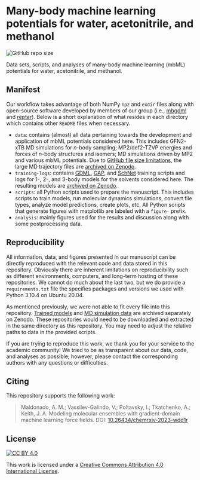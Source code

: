 # Many-body machine learning potentials for water, acetonitrile, and methanol

![GitHub repo size](https://img.shields.io/github/repo-size/keithgroup/mbgdml-h2o-meoh-mecn)

Data sets, scripts, and analyses of many-body machine learning (mbML) potentials for water, acetonitrile, and methanol.

## Manifest

Our workflow takes advantage of both NumPy `npz` and `exdir` files along with open-source software developed by members of our group (i.e., [mbgdml](https://github.com/keithgroup/mbGDML) and [reptar](https://github.com/aalexmmaldonado/reptar)).
Below is a short explanation of what resides in each directory which contains other `README` files when necessary.

- `data`: contains (almost) all data pertaining towards the development and application of mbML potentials considered here.
This includes GFN2-xTB MD simulations for $n$-body sampling; MP2/def2-TZVP energies and forces of $n$-body structures and isomers; MD simulations driven by MP2 and various mbML potentials.
Due to [GitHub file size limitations](https://docs.github.com/en/repositories/working-with-files/managing-large-files/about-large-files-on-github#file-size-limits), the large MD trajectory files are [archived on Zenodo](https://doi.org/10.5281/zenodo.7112198).
- `training-logs`: contains [GDML](https://github.com/keithgroup/mbGDML), [GAP](https://libatoms.github.io/GAP/), and [SchNet](https://schnetpack.readthedocs.io/en/stable/) training scripts and logs for 1-, 2-, and 3-body models for the solvents considered here.
The resulting models are [archived on Zenodo](https://doi.org/10.5281/zenodo.7112163).
- `scripts`: all Python scripts used to prepare the manuscript.
This includes scripts to train models, run molecular dynamics simulations, convert file types, analyze model predictions, create plots, etc.
All Python scripts that generate figures with matplotlib are labeled with a `figure-` prefix.
- `analysis`: mainly figures used for the results and discussion along with some postprocessing data.

## Reproducibility

All information, data, and figures presented in our manuscript can be directly reproduced with the relevant code and data stored in this repository.
Obviously there are inherent limitations on reproducibility such as different environments, computers, and long-term hosting of these repositories.
We cannot do much about the last two, but we do provide a `requirements.txt` file the specifies packages and versions we used with Python 3.10.4 on Ubuntu 20.04.

As mentioned previously, we were not able to fit every file into this repository.
[Trained models](https://doi.org/10.5281/zenodo.7112163) and [MD simulation data](https://doi.org/10.5281/zenodo.7112198) are archived separately on Zenodo.
These repositories would need to be downloaded and extracted in the same directory as this repository.
You may need to adjust the relative paths to data in the provided scripts.

If you are trying to reproduce this work, we thank you for your service to the academic community!
We tried to be as transparent about our data, code, and analyses as possible; however, please contact the corresponding authors with any questions or difficulties.

## Citing

This repository supports the following work:

> Maldonado, A. M.; Vassilev-Galindo, V.; Poltavsky, I.; Tkatchenko, A.; Keith, J. A.
> Modeling molecular ensembles with gradient-domain machine learning force fields.
> DOI: [10.26434/chemrxiv-2023-wdd1r](https://doi.org/10.26434/chemrxiv-2023-wdd1r)

## License

[![CC BY 4.0][cc-by-4.0-shield]][cc-by-4.0]

This work is licensed under a
[Creative Commons Attribution 4.0 International License][cc-by-4.0].

[cc-by-4.0]: http://creativecommons.org/licenses/by/4.0/
[cc-by-4.0-shield]: https://img.shields.io/badge/License-CC%20BY%204.0-lightgrey.svg
